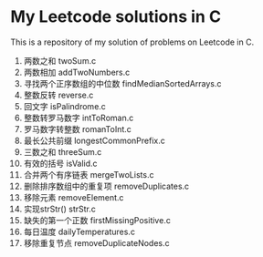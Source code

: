 # My Leetcode solutions in C

This is a repository of my solution of problems on Leetcode in C.

1. 两数之和 twoSum.c
2. 两数相加 addTwoNumbers.c
4. 寻找两个正序数组的中位数 findMedianSortedArrays.c
7. 整数反转 reverse.c
9. 回文字 isPalindrome.c
12. 整数转罗马数字 intToRoman.c
13. 罗马数字转整数 romanToInt.c
14. 最长公共前缀 longestCommonPrefix.c
15. 三数之和 threeSum.c
20. 有效的括号 isValid.c
21. 合并两个有序链表 mergeTwoLists.c
24. 删除排序数组中的重复项 removeDuplicates.c
27. 移除元素 removeElement.c
28. 实现strStr() strStr.c
41. 缺失的第一个正数 firstMissingPositive.c
793. 每日温度 dailyTemperatures.c
0201. 移除重复节点 removeDuplicateNodes.c